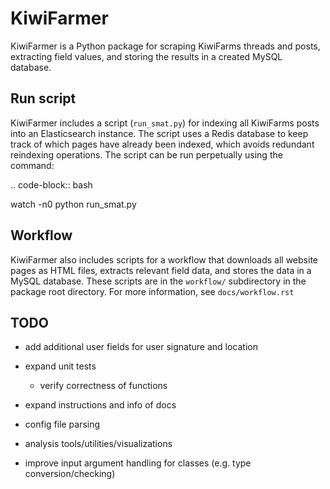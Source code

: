
KiwiFarmer
==========

KiwiFarmer is a Python package for scraping KiwiFarms threads and posts, extracting field values, and storing the results in a created MySQL database.

Run script
----------

KiwiFarmer includes a script (`run_smat.py`) for indexing all KiwiFarms posts into an Elasticsearch instance. The script uses a Redis database to keep track of which pages have already been indexed, which avoids redundant reindexing operations.
The script can be run perpetually using the command:

.. code-block:: bash

  watch -n0 python run_smat.py

Workflow
--------

KiwiFarmer also includes scripts for a workflow that downloads all website pages as HTML files, extracts relevant field data, and stores the data in a MySQL database.
These scripts are in the `workflow/` subdirectory in the package root directory.
For more information, see `docs/workflow.rst`

TODO
----

* add additional user fields for user signature and location

* expand unit tests

  * verify correctness of functions

* expand instructions and info of docs

* config file parsing

* analysis tools/utilities/visualizations

* improve input argument handling for classes (e.g. type conversion/checking)
